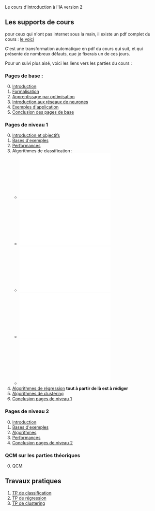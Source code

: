 Le cours d'Introduction à l'IA version 2

## Les supports de cours

pour ceux qui n'ont pas internet sous la main, il existe un pdf complet
du cours : [le voici](Cours/cours_complet.pdf)

C'est une transformation automatique en pdf du cours qui suit, et qui présente
de nombreux défauts, que je fixerais un de ces jours.

Pour un suivi plus aisé, voici les liens vers les parties du cours :

### Pages de base :

0. [Introduction](Cours/00_intro.md)
1. [Formalisation](Cours/01_formalisation.md)
2. [Apprentissage par optimisation](Cours/02_optimisation.md)
3. [Introduction aux réseaux de neurones](Cours/03_Presentation_DNN.md)
4. [Exemples d'application](Cours/04_exemples_application.md)
5. [Conclusion des pages de base](Cours/05_conclusion_pages_de_base.md)

### Pages de niveau 1

0. [Introduction et objectifs](Cours/10_introduction_pages_niveau1.md)
1. [Bases d'exemples](Cours/11_bases_d_exemples.md) 
2. [Performances](Cours/12_performances.md) 
3. Algorithmes de classification :
    - ![Introduction](Cours/13_0_algos_classif_intro.md)
    - ![Théorie Bayesienne de la décision](Cours/13_1_algos_classif_bayes.md)
    - ![Arbres de Décision](Cours/13_2_algos_classif_arbres.md)
    - ![SVM](Cours/13_3_algos_classif_svm.md)
    - ![Application pratique](Cours/13_4_algos_classif_Application.md)
4. [Algorithmes de régression](Cours/14_algos_regression.md) **tout à partir de là est à rédiger**
5. [Algorithmes de clustering](Cours/15_algos_clustering.md)
6. [Conclusion pages de niveau 1](Cours/16_conclusion_niveau1.md)

### Pages de niveau 2

0. [Introduction](Cours/20_introduction_pages_niveau2.md)
1. [Bases d'exemples](Cours/21_bases_d_exemples.md)
2. [Algorithmes](Cours/23_algos.md)
3. [Performances](Cours/23_performances.md)
4. [Conclusion pages de niveau 2](Cours/24_conclusion_niveau2.md)

### QCM sur les parties théoriques

0. [QCM](Cours/25_qcm.md)

## Travaux pratiques

1. [TP de classification](Cours/31_tp_classif.md)
2. [TP de régression](Cours/32_tp_regression.md)
3. [TP de clustering](Cours/33_tp_clustering.md)

